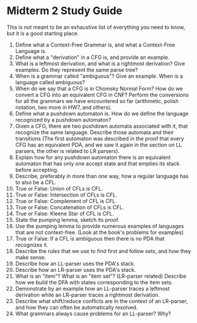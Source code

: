 # Midterm 2 Study Guide

This is not meant to be an exhaustive list of everything you need to know, but it is a good starting place.

1. Define what a Context-Free Grammar is, and what a Context-Free Language is.
2. Define what a "derivation" in a CFG is, and provide an example.
3. What is a leftmost derivation, and what is a rightmost derivation? Give examples. Do they represent the same parse tree?
4. When is a grammar called "ambiguous"? Give an example. When is a language called ambiguous?
5. When do we say that a CFG is in Chomsky Normal Form? How do we convert a CFG into an equivalent CFG in CNF? Perform the conversions for all the grammars we have encountered so far (arithmetic, polish notation, two more in HW7, and others).
6. Define what a pushdown automaton is. How do we define the language recognized by a pushdown automaton?
7. Given a CFG, there are two pushdown automata associated with it, that recognize the same language. Describe those automata and their transitions (The first automaton was described in the proof that every CFG has an equivalent PDA, and we saw it again in the section on LL parsers, the other is related to LR parsers).
8. Explain how for any pushdown automaton there is an equivalent automaton that has only one accept state and that empties its stack before accepting.
9. Describe, preferably in more than one way, how a regular language has to also be a CFL.
10. True or False: Union of CFLs is CFL.
11. True or False: Intersection of CFLs is CFL.
12. True or False: Complement of CFL is CFL.
13. True or False: Concatenation of CFLs is CFL.
14. True or False: Kleene Star of CFL is CFL.
15. State the pumping lemma, sketch its proof.
16. Use the pumping lemma to provide numerous examples of languages that are not context-free. (Look at the book's problems for examples)
17. True or False: If a CFL is ambiguous then there is no PDA that recognizes it.
18. Describe the rules that we use to find first and follow sets, and how they make sense.
19. Describe how an LL-parser uses the PDA's stack.
20. Describe how an LR-parser uses the PDA's stack.
21. What is an "item"? What is an "item set"?  (LR-parser related) Describe how we build the DFA with states corresponding to the item sets.
22. Demonstrate by an example how an LL-parser traces a leftmost derivation while an LR-parser traces a rightmost derivation.
23. Describe what shift/reduce conflicts are in the context of an LR-parser, and how they can often be automatically resolved.
24. What grammars always cause problems for an LL-parser? Why?
